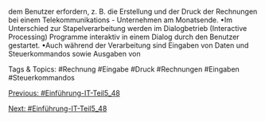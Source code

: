 dem Benutzer erfordern, z. B. die Erstellung und der Druck der Rechnungen bei einem Telekommunikations -
Unternehmen am Monatsende.
•Im Unterschied zur Stapelverarbeitung werden im Dialogbetrieb (Interactive Processing) Programme interaktiv in 
einem Dialog durch den Benutzer gestartet. 
•Auch während der Verarbeitung sind Eingaben von Daten und Steuerkommandos sowie Ausgaben von 

   Tags & Topics:
   #Rechnung
   #Eingabe
   #Druck
   #Rechnungen
   #Eingaben
   #Steuerkommandos

[Previous: #Einführung-IT-Teil5_48](Einführung-IT-Teil5_48.md)

[Next: #Einführung-IT-Teil5_48](Einführung-IT-Teil5_48.md)